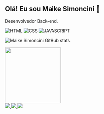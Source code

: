 
## Olá! Eu sou Maike Simoncini 👋

Desenvolvedor Back-end.

 ![HTML](https://img.shields.io/badge/HTML5-E34F26?style=for-the-badge&logo=html5&logoColor=white) 
 ![CSS](https://img.shields.io/badge/CSS3-1572B6?style=for-the-badge&logo=css3&logoColor=white) 
 ![JAVASCRIPT](https://img.shields.io/badge/JavaScript-323330?style=for-the-badge&logo=javascript&logoColor=F7DF1E) 


 ![Maike Simoncini GitHub stats](https://github-readme-stats.vercel.app/api?username=Maike-Simoncini&show_icons=true&theme=dark)

<img height="180em" src="https://github-readme-stats.vercel.app/api?username=Maike-Simoncini&show_icons=true&theme=dark&include_all_commits=true&count_private=true"/>

<div>
<a href="mailto:maikesimoncinims@gmail.com" target="_blank"><img src="https://img.shields.io/badge/Gmail-D14836?style=for-the-badge&logo=gmail&logoColor=white">
</a>
<a href="http://t.me/Maikesimoncini" target="_blank"><img src="https://img.shields.io/badge/Telegram-2CA5E0?style=for-the-badge&logo=telegram&logoColor=white">
</a>
<a href="https://wa.me/35999860709" target="_blank"><img src="https://img.shields.io/badge/WhatsApp-25D366?style=for-the-badge&logo=whatsapp&logoColor=white">
</a>
</div>

